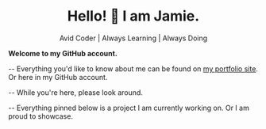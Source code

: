 <!-- Add a header or banner here. -->
# <center>Hello! 👋 I am Jamie. </center>
<!-- ## Hello! 👋 I am Jamie.  -->

<!-- Avid Coder - Problem Solver - Lifelong Technology Student -->

<!-- <center>Avid Coder | Problem Solver | Lifelong Technology Student</center> -->

<center>Avid Coder | Always Learning | Always Doing</center>



<!-- **<center>Welcome to my GitHub account.</center>** -->




**Welcome to my GitHub account.** 


<!-- Add some horizontal visual divider here. -->

<!-- 
Icons I'm interested in:
💻
👨‍💻
  -->

<!-- I am a problem solver, a life-long student of technology, and an avid coder. -->

-- Everything you'd like to know about me can be found on [my portfolio site](http://jamiebort.com/). Or here in my GitHub account.

-- While you're here, please look around.

-- Everything pinned below is a project I am currently working on. Or I am proud to showcase.

<!-- <center>Always learning | Always doing</center> -->